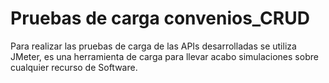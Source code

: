 # **Pruebas de carga convenios_CRUD**
Para realizar las pruebas de carga de las APIs desarrolladas se utiliza JMeter, es una herramienta de carga para llevar acabo simulaciones sobre cualquier recurso de Software. 

